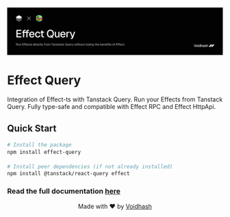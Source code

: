 <p align="center">
    <img src="https://github.com/voidhashcom/effect-query/raw/main/banner.png" alt="Effect Query Logo">
</p>

# Effect Query

Integration of Effect-ts with Tanstack Query. Run your Effects from Tanstack Query. Fully type-safe and compatible with Effect RPC and Effect HttpApi.

## Quick Start

```bash
# Install the package
npm install effect-query

# Install peer dependencies (if not already installed)
npm install @tanstack/react-query effect

```

### Read the full documentation [here](https://github.com/voidhashcom/effect-query)

<p align="center">
  Made with ❤️ by <a href="https://voidhash.com">Voidhash</a>
</p>
